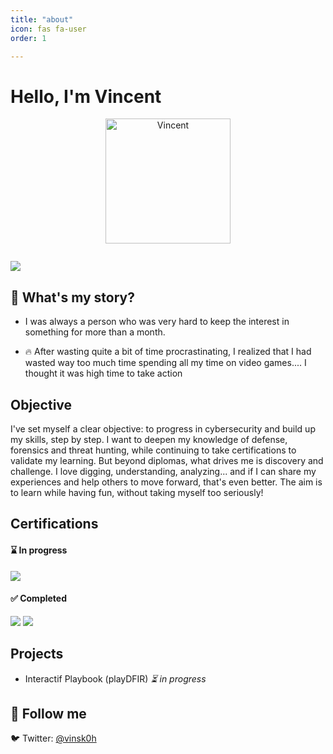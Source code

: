 ```yaml
---
title: "about"
icon: fas fa-user
order: 1

---
```


# Hello, I'm Vincent
<p align="center">
  <img src="https://i.pinimg.com/736x/8c/97/d8/8c97d8f65e34426d07847ac4f24cfd3c.jpg" alt="Vincent" width="200"/>
</p>

<image>

<a href="https://www.linkedin.com/in/vincent-maute/"><img src="https://img.shields.io/badge/-LinkedIn-0072b1?&style=for-the-badge&logo=linkedin&logoColor=white" /></a>

## 👋 What's my story?
- I was always a person who was very hard to keep the interest in something for more than a month. 

- 🔥 After wasting quite a bit of time procrastinating, I realized that I had wasted way too much time spending all my time on video games.... I thought it was high time to take action
## Objective
I've set myself a clear objective: to progress in cybersecurity and build up my skills, step by step. I want to deepen my knowledge of defense, forensics and threat hunting, while continuing to take certifications to validate my learning. But beyond diplomas, what drives me is discovery and challenge. I love digging, understanding, analyzing... and if I can share my experiences and help others to move forward, that's even better. The aim is to learn while having fun, without taking myself too seriously!

## Certifications
<div>
    
#### **⌛ In progress**
<img src="https://img.shields.io/badge/-CySa+-FF0000?&style=for-the-badge&logo=CompTIA&logoColor=white" />

#### **✅ Completed**
<img src="https://img.shields.io/badge/-BTL1-007ACC?&style=for-the-badge&logo=SBT&logoColor=white"/>
<img src="https://img.shields.io/badge/ITIL v3 Foundtation-4D4D4D?&style=for-the-badge&logo=Axelos&logoColor=white"/>

</div>

## Projects
- Interactif Playbook (playDFIR)  *⏳ in progress*

## 🔗 Follow me
🐦 Twitter: [@vinsk0h](https://twitter.com/vinsk0h)
